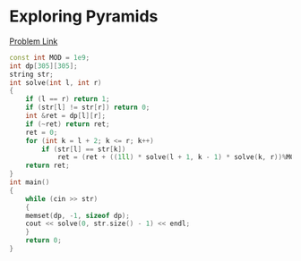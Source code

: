 # Exploring Pyramids

[Problem Link](https://vjudge.net/problem/UVA-1362)

```cpp
const int MOD = 1e9;
int dp[305][305];
string str;
int solve(int l, int r)
{
	if (l == r) return 1;
	if (str[l] != str[r]) return 0;
	int &ret = dp[l][r];
	if (~ret) return ret;
	ret = 0;
	for (int k = l + 2; k <= r; k++)
		if (str[l] == str[k])
			ret = (ret + ((1ll) * solve(l + 1, k - 1) * solve(k, r))%MOD) % MOD;
	return ret;
}
int main()
{
    while (cin >> str)
    {
	memset(dp, -1, sizeof dp);
	cout << solve(0, str.size() - 1) << endl;
    }
    return 0;
}

```

